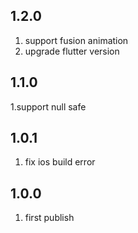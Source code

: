 ## 1.2.0
1. support fusion animation
2. upgrade flutter version

## 1.1.0
1.support null safe

## 1.0.1

1. fix ios build error

## 1.0.0

1. first publish

